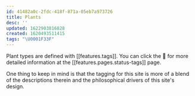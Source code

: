 ```yaml
---
id: 41482a0c-2fdc-418f-871a-05eb7a973726
title: Plants
desc: ''
updated: 1622903816828
created: 1620493511415
tags: "\U0001F33F"
---
```


Plant types are defined with [[features.tags]]. You can click the 🔖 for more detailed information at the [[features.pages.status-tags]] page. 

One thing to keep in mind is that the tagging for this site is more of a blend of the descriptions therein and the philosophical drivers of this site's design.

